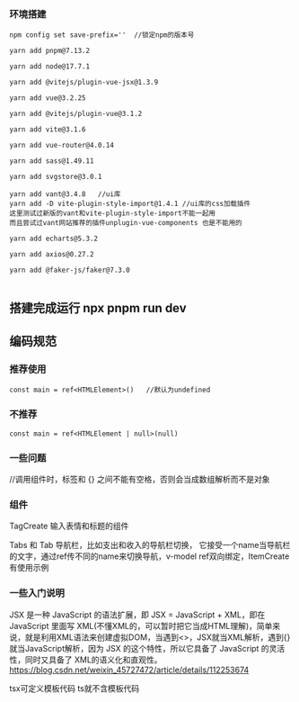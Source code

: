### 环境搭建
```
npm config set save-prefix=''  //锁定npm的版本号

yarn add pnpm@7.13.2    

yarn add node@17.7.1

yarn add @vitejs/plugin-vue-jsx@1.3.9   

yarn add vue@3.2.25

yarn add @vitejs/plugin-vue@3.1.2

yarn add vite@3.1.6

yarn add vue-router@4.0.14

yarn add sass@1.49.11

yarn add svgstore@3.0.1

yarn add vant@3.4.8   //ui库
yarn add -D vite-plugin-style-import@1.4.1 //ui库的css加载插件 
这里测试过新版的vant和vite-plugin-style-import不能一起用
而且尝试过vant网站推荐的插件unplugin-vue-components 也是不能用的

yarn add echarts@5.3.2

yarn add axios@0.27.2

yarn add @faker-js/faker@7.3.0


```

## 搭建完成运行 npx pnpm run dev






## 编码规范

### 推荐使用
```
const main = ref<HTMLElement>()   //默认为undefined
```
### 不推荐
```
const main = ref<HTMLElement | null>(null) 
```
### 一些问题
//调用组件时，标签和 {} 之间不能有空格，否则会当成数组解析而不是对象



### 组件
TagCreate 输入表情和标题的组件

Tabs 和 Tab  导航栏，比如支出和收入的导航栏切换，
它接受一个name当导航栏的文字，通过ref传不同的name来切换导航，v-model ref双向绑定，ItemCreate有使用示例















### 一些入门说明

JSX 是一种 JavaScript 的语法扩展，即 JSX = JavaScript + XML，即在 JavaScript 里面写 XML(不懂XML的，可以暂时把它当成HTML理解)，简单来说，就是利用XML语法来创建虚拟DOM，当遇到<>，JSX就当XML解析，遇到{}就当JavaScript解析，因为 JSX 的这个特性，所以它具备了 JavaScript 的灵活性，同时又具备了 XML的语义化和直观性。
https://blog.csdn.net/weixin_45727472/article/details/112253674



tsx可定义模板代码 ts就不含模板代码

